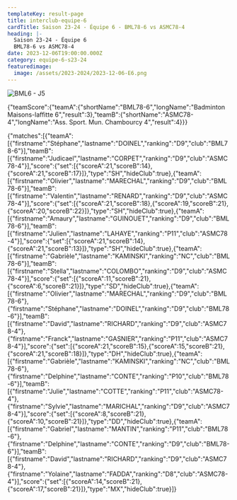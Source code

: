 ```yaml
---
templateKey: result-page
title: interclub-equipe-6
cardTitle: Saison 23-24 - Équipe 6 - BML78-6 vs ASMC78-4 
heading: |-
  Saison 23-24 - Équipe 6
  BML78-6 vs ASMC78-4
date: 2023-12-06T19:00:00.000Z
category: equipe-6-s23-24
featuredimage:
  image: /assets/2023-2024/2023-12-06-E6.png
---
```

![](/assets/2023-2024/2023-12-06-E6.png "BML6 - J5")

<teamscoreboard>{"teamScore":{"teamA":{"shortName":"BML78-6","longName":"Badminton Maisons-laffitte 6","result":3},"teamB":{"shortName":"ASMC78-4","longName":"Ass. Sport. Mun. Chambourcy 4","result":4}}}</teamscoreboard>

<scoreboard>{"matches":[{"teamA":[{"firstname":"Stéphane","lastname":"DOINEL","ranking":"D9","club":"BML78-6"}],"teamB":[{"firstname":"Judicael","lastname":"CORPET","ranking":"D9","club":"ASMC78-4"}],"score":{"set":[{"scoreA":21,"scoreB":14},{"scoreA":21,"scoreB":17}]},"type":"SH","hideClub":true},{"teamA":[{"firstname":"Olivier","lastname":"MARECHAL","ranking":"D9","club":"BML78-6"}],"teamB":[{"firstname":"Valentin","lastname":"RENARD","ranking":"D9","club":"ASMC78-4"}],"score":{"set":[{"scoreA":21,"scoreB":18},{"scoreA":19,"scoreB":21},{"scoreA":20,"scoreB":22}]},"type":"SH","hideClub":true},{"teamA":[{"firstname":"Amaury","lastname":"GUINOUET","ranking":"D9","club":"BML78-6"}],"teamB":[{"firstname":"Julien","lastname":"LAHAYE","ranking":"P11","club":"ASMC78-4"}],"score":{"set":[{"scoreA":21,"scoreB":14},{"scoreA":21,"scoreB":13}]},"type":"SH","hideClub":true},{"teamA":[{"firstname":"Gabrièle","lastname":"KAMINSKI","ranking":"NC","club":"BML78-6"}],"teamB":[{"firstname":"Stella","lastname":"COLOMBO","ranking":"D9","club":"ASMC78-4"}],"score":{"set":[{"scoreA":11,"scoreB":21},{"scoreA":6,"scoreB":21}]},"type":"SD","hideClub":true},{"teamA":[{"firstname":"Olivier","lastname":"MARECHAL","ranking":"D9","club":"BML78-6"},{"firstname":"Stéphane","lastname":"DOINEL","ranking":"D9","club":"BML78-6"}],"teamB":[{"firstname":"David","lastname":"RICHARD","ranking":"D9","club":"ASMC78-4"},{"firstname":"Franck","lastname":"GASNIER","ranking":"P11","club":"ASMC78-4"}],"score":{"set":[{"scoreA":21,"scoreB":15},{"scoreA":15,"scoreB":21},{"scoreA":21,"scoreB":18}]},"type":"DH","hideClub":true},{"teamA":[{"firstname":"Gabrièle","lastname":"KAMINSKI","ranking":"NC","club":"BML78-6"},{"firstname":"Delphine","lastname":"CONTE","ranking":"P10","club":"BML78-6"}],"teamB":[{"firstname":"Julie","lastname":"COTTE","ranking":"P11","club":"ASMC78-4"},{"firstname":"Sylvie","lastname":"MARICHAL","ranking":"D9","club":"ASMC78-4"}],"score":{"set":[{"scoreA":8,"scoreB":21},{"scoreA":10,"scoreB":21}]},"type":"DD","hideClub":true},{"teamA":[{"firstname":"Gabriel","lastname":"MANTIN","ranking":"P11","club":"BML78-6"},{"firstname":"Delphine","lastname":"CONTE","ranking":"D9","club":"BML78-6"}],"teamB":[{"firstname":"David","lastname":"RICHARD","ranking":"D9","club":"ASMC78-4"},{"firstname":"Yolaine","lastname":"FADDA","ranking":"D8","club":"ASMC78-4"}],"score":{"set":[{"scoreA":14,"scoreB":21},{"scoreA":17,"scoreB":21}]},"type":"MX","hideClub":true}]}</scoreboard>